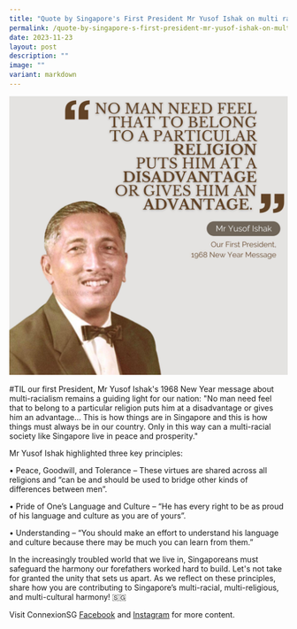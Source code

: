 ```yaml
---
title: "Quote by Singapore's First President Mr Yusof Ishak on multi racialism #TIL"
permalink: /quote-by-singapore-s-first-president-mr-yusof-ishak-on-multi-racialism-til/
date: 2023-11-23
layout: post
description: ""
image: ""
variant: markdown
---
```

![](/images/connexionsg/2023/Yusof_Ishak.jpg)

#TIL our first President, Mr Yusof Ishak's 1968 New Year message about multi-racialism remains a guiding light for our nation: "No man need feel that to belong to a particular religion puts him at a disadvantage or gives him an advantage... This is how things are in Singapore and this is how things must always be in our country. Only in this way can a multi-racial society like Singapore live in peace and prosperity."

Mr Yusof Ishak highlighted three key principles:

• Peace, Goodwill, and Tolerance – These virtues are shared across all religions and “can be and should be used to bridge other kinds of differences between men”.

• Pride of One’s Language and Culture – “He has every right to be as proud of his language and culture as you are of yours”.

• Understanding – “You should make an effort to understand his language and culture because there may be much you can learn from them.”

In the increasingly troubled world that we live in, Singaporeans must safeguard the harmony our forefathers worked hard to build. Let's not take for granted the unity that sets us apart. As we reflect on these principles, share how you are contributing to Singapore’s multi-racial, multi-religious, and multi-cultural harmony! 🇸🇬


Visit ConnexionSG [Facebook](https://www.facebook.com/ConnexionSG) and [Instagram](https://www.instagram.com/connexionsg/) for more content.